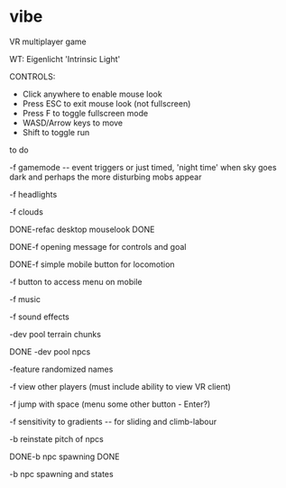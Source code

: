 # vibe
VR multiplayer game

WT: Eigenlicht 'Intrinsic Light'

CONTROLS:
- Click anywhere to enable mouse look
- Press ESC to exit mouse look (not fullscreen)
- Press F to toggle fullscreen mode
- WASD/Arrow keys to move
- Shift to toggle run

to do

-f gamemode -- event triggers or just timed, 'night time' when sky goes dark and perhaps the more disturbing mobs appear

-f headlights

-f clouds

DONE-refac desktop mouselook DONE

DONE-f opening message for controls and goal

DONE-f simple mobile button for locomotion 

-f button to access menu on mobile

-f music

-f sound effects

-dev pool terrain chunks

DONE -dev pool npcs

-feature randomized names

-f view other players (must include ability to view VR client)

-f jump with space (menu some other button - Enter?)

-f sensitivity to gradients -- for sliding and climb-labour

-b reinstate pitch of npcs

DONE-b npc spawning DONE

-b npc spawning and states
